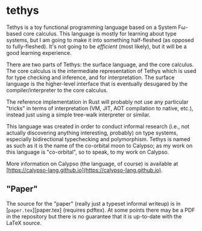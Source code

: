 # tethys

Tethys is a toy functional programming language based on a System Fω-based core calculus. This language is mostly for learning about type systems, but I am going to make it into something half-fleshed (as opposed to fully-fleshed). It's not going to be *efficient* (most likely), but it will be a good learning experience.

There are two parts of Tethys: the surface language, and the core calculus. The core calculus is the intermediate representation of Tethys which is used for type checking and inference, and for interpretation. The surface language is the higher-level interface that is eventually desugared by the compiler/interpreter to the core calculus.

The reference implementation in Rust will probably not use any particular "tricks" in terms of interpretation (VM, JIT, AOT compilation to native, etc.), instead just using a simple tree-walk interpreter or similar.

This language was created in order to conduct informal research (i.e., not actually discovering anything interesting, probably) on type systems, especially bidirectional typechecking and polymorphism. Tethys is named as such as it is the name of the co-orbital moon to Calypso; as my work on this language is "co-orbital", so to speak, to my work on Calypso.

More information on Calypso (the language, of course) is available at [https://calypso-lang.github.io](https://calypso-lang.github.io).

## "Paper"

The source for the "paper" (really just a typeset informal writeup) is in [`paper.tex`][paper.tex] (requires pdftex). At some points there may be a PDF in the repository but there is no guarantee that it is up-to-date with the LaTeX source.
